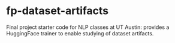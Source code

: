 # fp-dataset-artifacts
Final project starter code for NLP classes at UT Austin: provides a HuggingFace trainer to enable studying of dataset artifacts.
